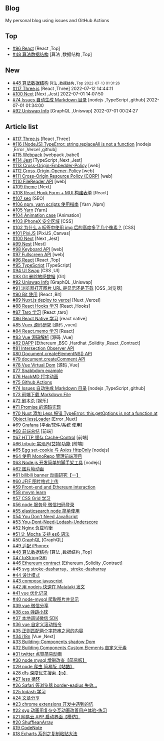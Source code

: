 ## Blog

My personal blog using issues and GitHub Actions

## Top

- [#96 React](https://github.com/xiaotiandada/blog/issues/96) [React ,Top]
- [#48 算法数据结构](https://github.com/xiaotiandada/blog/issues/48) [算法 ,数据结构 ,Top]

## New

- [#48 算法数据结构](https://github.com/xiaotiandada/blog/issues/48) `算法,数据结构,Top` <small><time datetime="2022-07-13 01:31:26">2022-07-13 01:31:26</time></small>
- [#117 Three.js](https://github.com/xiaotiandada/blog/issues/117) [React ,Three] 2022-07-12 14:44:11
- [#100 Next](https://github.com/xiaotiandada/blog/issues/100) [Next ,Jest] 2022-07-01 14:07:50
- [#74 Issues 自动生成 Markdown 目录](https://github.com/xiaotiandada/blog/issues/74) [nodejs ,TypeScript ,github] 2022-07-01 01:34:00
- [#92 Uniswap Info](https://github.com/xiaotiandada/blog/issues/92) [GraphQL ,Uniswap] 2022-07-01 00:24:27

## Article list

- [#117 Three.js](https://github.com/xiaotiandada/blog/issues/117) [React ,Three]
- [#116 [NodeJS] TypeError: string.replaceAll is not a function](https://github.com/xiaotiandada/blog/issues/116) [nodejs ,Error ,Vercel ,github]
- [#115 Webpack](https://github.com/xiaotiandada/blog/issues/115) [webpack ,babel]
- [#114 Jest](https://github.com/xiaotiandada/blog/issues/114) [TypeScript ,Next ,Jest]
- [#113 Cross-Origin-Embedder-Policy](https://github.com/xiaotiandada/blog/issues/113) [web]
- [#112 Cross-Origin-Opener-Policy](https://github.com/xiaotiandada/blog/issues/112) [web]
- [#111 Cross-Origin Resource Policy (CORP)](https://github.com/xiaotiandada/blog/issues/111) [web]
- [#110 FileReader API](https://github.com/xiaotiandada/blog/issues/110) [web]
- [#109 theme](https://github.com/xiaotiandada/blog/issues/109) [Next]
- [#108 React Hook Form + MUI 构建表单](https://github.com/xiaotiandada/blog/issues/108) [React]
- [#107 seo](https://github.com/xiaotiandada/blog/issues/107) [SEO]
- [#106 npm, yarn scripts 使用指南](https://github.com/xiaotiandada/blog/issues/106) [Yarn ,Npm]
- [#105 Yarn](https://github.com/xiaotiandada/blog/issues/105) [Yarn]
- [#104 Animation case](https://github.com/xiaotiandada/blog/issues/104) [Animation]
- [#103 iPhoneX 安全区域](https://github.com/xiaotiandada/blog/issues/103) [CSS]
- [#102 为什么 a 标签中使用 img 后的高度多了几个像素？](https://github.com/xiaotiandada/blog/issues/102) [CSS]
- [#101 PixiJS](https://github.com/xiaotiandada/blog/issues/101) [PixiJS ,Canvas]
- [#100 Next](https://github.com/xiaotiandada/blog/issues/100) [Next ,Jest]
- [#99 Nest](https://github.com/xiaotiandada/blog/issues/99) [Nest]
- [#98 Keyboard API](https://github.com/xiaotiandada/blog/issues/98) [web]
- [#97 Fullscreen API](https://github.com/xiaotiandada/blog/issues/97) [web]
- [#96 React](https://github.com/xiaotiandada/blog/issues/96) [React ,Top]
- [#95 TypeScript](https://github.com/xiaotiandada/blog/issues/95) [TypeScript]
- [#94 UI Swap](https://github.com/xiaotiandada/blog/issues/94) [CSS ,UI]
- [#93 Git 删除敏感数据](https://github.com/xiaotiandada/blog/issues/93) [Git]
- [#92 Uniswap Info](https://github.com/xiaotiandada/blog/issues/92) [GraphQL ,Uniswap]
- [#91 浏览器打开图片 URL 是显示还是下载](https://github.com/xiaotiandada/blog/issues/91) [OSS ,浏览器]
- [#90 Bit 使用](https://github.com/xiaotiandada/blog/issues/90) [React ,Bit]
- [#89 Nuxt.js deploy to vercel](https://github.com/xiaotiandada/blog/issues/89) [Nuxt ,Vercel]
- [#88 React Hooks 学习](https://github.com/xiaotiandada/blog/issues/88) [React ,Hooks]
- [#87 Taro 学习](https://github.com/xiaotiandada/blog/issues/87) [React ,taro]
- [#86 React Native 学习](https://github.com/xiaotiandada/blog/issues/86) [react native]
- [#85 Vuex 源码研究](https://github.com/xiaotiandada/blog/issues/85) [源码 ,vuex]
- [#84 React.memo 学习](https://github.com/xiaotiandada/blog/issues/84) [React]
- [#83 Vue 源码解析](https://github.com/xiaotiandada/blog/issues/83) [源码 ,Vue]
- [#82 DAPP](https://github.com/xiaotiandada/blog/issues/82) [Ethereum ,BSC ,Hardhat ,Solidity ,React ,Contract]
- [#81 Intersection Observer API](https://github.com/xiaotiandada/blog/issues/81)
- [#80 Document.createElementNS() API](https://github.com/xiaotiandada/blog/issues/80)
- [#79 document.createComment API](https://github.com/xiaotiandada/blog/issues/79)
- [#78 Vue Virtual Dom](https://github.com/xiaotiandada/blog/issues/78) [源码 ,Vue]
- [#77 Snabbdom example](https://github.com/xiaotiandada/blog/issues/77)
- [#76 HackMD 打字动画](https://github.com/xiaotiandada/blog/issues/76)
- [#75 Github Actions](https://github.com/xiaotiandada/blog/issues/75)
- [#74 Issues 自动生成 Markdown 目录](https://github.com/xiaotiandada/blog/issues/74) [nodejs ,TypeScript ,github]
- [#73 前端下载 Markdown File](https://github.com/xiaotiandada/blog/issues/73)
- [#72 剧本杀](https://github.com/xiaotiandada/blog/issues/72) [娱乐]
- [#71 Promise 的源码实现](https://github.com/xiaotiandada/blog/issues/71)
- [#70 Nuxt 添加 Less 报错 TypeError: this.getOptions is not a function at Object.lessLoader](https://github.com/xiaotiandada/blog/issues/70) [Error ,Nuxt]
- [#69 Grafana](https://github.com/xiaotiandada/blog/issues/69) [平台/软件/系统 使用]
- [#68 前端总结](https://github.com/xiaotiandada/blog/issues/68) [前端]
- [#67 HTTP 缓存 Cache-Control](https://github.com/xiaotiandada/blog/issues/67) [前端]
- [#66 tribute 实现@(艾特)功能](https://github.com/xiaotiandada/blog/issues/66) [前端]
- [#65 Egg set-cookie 与 Axios HttpOnly](https://github.com/xiaotiandada/blog/issues/65) [nodejs]
- [#64 使用 MonoRepo 管理前端项目](https://github.com/xiaotiandada/blog/issues/64)
- [#63 Node.js 开发简单的脚手架工具](https://github.com/xiaotiandada/blog/issues/63) [nodejs]
- [#62 图片帧动画](https://github.com/xiaotiandada/blog/issues/62)
- [#61 bilibili banner 动画研究【一】](https://github.com/xiaotiandada/blog/issues/61)
- [#60 JFIF 图片格式上传](https://github.com/xiaotiandada/blog/issues/60)
- [#59 Front-end and Ethereum interaction](https://github.com/xiaotiandada/blog/issues/59)
- [#58 mvvm learn](https://github.com/xiaotiandada/blog/issues/58)
- [#57 CSS Grid 学习](https://github.com/xiaotiandada/blog/issues/57)
- [#56 node 服务号 微信扫码登录](https://github.com/xiaotiandada/blog/issues/56)
- [#55 elasticsearch node 简单使用](https://github.com/xiaotiandada/blog/issues/55)
- [#54 You Don't Need JavaScript](https://github.com/xiaotiandada/blog/issues/54)
- [#53 You-Dont-Need-Lodash-Underscore](https://github.com/xiaotiandada/blog/issues/53)
- [#52 Nginx 负载均衡](https://github.com/xiaotiandada/blog/issues/52)
- [#51 让 Mocha 支持 es6 语法](https://github.com/xiaotiandada/blog/issues/51)
- [#50 GraphQL](https://github.com/xiaotiandada/blog/issues/50) [GraphQL]
- [#49 适配 iPhonex](https://github.com/xiaotiandada/blog/issues/49)
- [#48 算法数据结构](https://github.com/xiaotiandada/blog/issues/48) [算法 ,数据结构 ,Top]
- [#47 toString(36)](https://github.com/xiaotiandada/blog/issues/47)
- [#46 Ethereum contract](https://github.com/xiaotiandada/blog/issues/46) [Ethereum ,Solidity ,Contract]
- [#45 svg stroke-dasharray、stroke-dasharray](https://github.com/xiaotiandada/blog/issues/45)
- [#44 设计模式](https://github.com/xiaotiandada/blog/issues/44)
- [#43 compose javascript](https://github.com/xiaotiandada/blog/issues/43)
- [#42 用 nodejs 快速在 Matataki 发文](https://github.com/xiaotiandada/blog/issues/42)
- [#41 vue 优化记录](https://github.com/xiaotiandada/blog/issues/41)
- [#40 node-mysql 爬取图片并显示](https://github.com/xiaotiandada/blog/issues/40)
- [#39 vue 微信分享](https://github.com/xiaotiandada/blog/issues/39)
- [#38 css 弹跳小球](https://github.com/xiaotiandada/blog/issues/38)
- [#37 本地调试微信 SDK](https://github.com/xiaotiandada/blog/issues/37)
- [#36 vue 自定义滚动指令](https://github.com/xiaotiandada/blog/issues/36)
- [#35 正则匹配两个字符串之间的内容](https://github.com/xiaotiandada/blog/issues/35)
- [#34 i18n](https://github.com/xiaotiandada/blog/issues/34) [Vue ,Next]
- [#33 Building-Components shadow Dom](https://github.com/xiaotiandada/blog/issues/33)
- [#32 Building Components Custom Elements 自定义元素](https://github.com/xiaotiandada/blog/issues/32)
- [#31 twitter 点赞简易动画](https://github.com/xiaotiandada/blog/issues/31)
- [#30 node mysql 增删改查【简易版】](https://github.com/xiaotiandada/blog/issues/30)
- [#29 node 爬虫 简易版【站酷】](https://github.com/xiaotiandada/blog/issues/29)
- [#28 dfs 深度优先搜索【js】](https://github.com/xiaotiandada/blog/issues/28)
- [#27 less 循环](https://github.com/xiaotiandada/blog/issues/27)
- [#26 Safari 等浏览器 border-eadius 失效...](https://github.com/xiaotiandada/blog/issues/26)
- [#25 lodash 学习](https://github.com/xiaotiandada/blog/issues/25)
- [#24 文章分享](https://github.com/xiaotiandada/blog/issues/24)
- [#23 chrome extensions 开发中遇到的坑](https://github.com/xiaotiandada/blog/issues/23)
- [#22 svg 动画用复杂交互动画改善用户体验-练习](https://github.com/xiaotiandada/blog/issues/22)
- [#21 网易云 APP 启动界面【模仿】](https://github.com/xiaotiandada/blog/issues/21)
- [#20 ShuffleanArray](https://github.com/xiaotiandada/blog/issues/20)
- [#19 CodeNote](https://github.com/xiaotiandada/blog/issues/19)
- [#18 Echarts 系列之复制粘贴大法](https://github.com/xiaotiandada/blog/issues/18)

